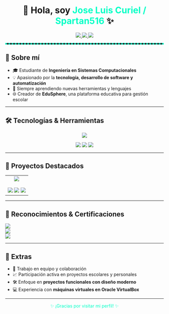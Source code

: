 <h1 align="center">👋 Hola, soy <span style="color:#00FFC6;">Jose Luis Curiel / Spartan516</span> ✨</h1>

<p align="center">
  <a href="https://www.instagram.com/curiel_1004/" target="_blank">
    <img src="https://img.shields.io/badge/Instagram-%23E4405F.svg?style=for-the-badge&logo=Instagram&logoColor=white" />
  </a>
  <a href="https://open.spotify.com/user/d6neljtusibgpuc1mdmxgeikp?si=005f14a1f201428b" target="_blank">
    <img src="https://img.shields.io/badge/Spotify-%231ED760.svg?style=for-the-badge&logo=Spotify&logoColor=white" />
  </a>
  <a href="https://discord.com/users/Spartan516" target="_blank">
    <img src="https://img.shields.io/badge/Discord-%235865F2.svg?style=for-the-badge&logo=Discord&logoColor=white" />
  </a>
</p>

<hr style="border: 2px dashed #00FFC6;"/>

<h2>🚀 Sobre mí</h2>

- 🎓 Estudiante de **Ingeniería en Sistemas Computacionales**
- 💡 Apasionado por la **tecnología, desarrollo de software y automatización**
- 🌱 Siempre aprendiendo nuevas herramientas y lenguajes
- 🌐 Creador de **EduSphere**, una plataforma educativa para gestión escolar

---

<h2>🛠️ Tecnologías & Herramientas</h2>

<p align="center">
  <img src="https://skillicons.dev/icons?i=html,css,js,php,python,mysql,git,github,vscode,visualstudio,androidstudio,arduino&perline=10" />
</p>
<p align="center">
  <img src="https://img.shields.io/badge/Thonny-Python_IDE-blue?style=for-the-badge&logo=thonny&logoColor=white" />
  <img src="https://img.shields.io/badge/ESP32-WiFi_Module-blue?style=for-the-badge&logo=espressif&logoColor=white" />
  <img src="https://img.shields.io/badge/Oracle_VirtualBox-Virtualization-orange?style=for-the-badge&logo=virtualbox&logoColor=white" />
</p>

---

<h2>💼 Proyectos Destacados</h2>

<table align="center">
  <tr>
    <td align="center" width="100%">
      <img src="https://img.shields.io/badge/EduSphere-Plataforma%20Educativa-blueviolet?style=for-the-badge&logo=codepen&logoColor=white"/>
      <br/><br/>
      <img src="https://img.shields.io/badge/HTML5-%23E34F26?style=for-the-badge&logo=html5&logoColor=white"/>
      <img src="https://img.shields.io/badge/CSS3-%231572B6?style=for-the-badge&logo=css3&logoColor=white"/>
      <img src="https://img.shields.io/badge/JavaScript-%23F7DF1E?style=for-the-badge&logo=javascript&logoColor=black"/>
    </td>
  </tr>
</table>

---

<h2>📜 Reconocimientos & Certificaciones</h2>

<p>
  <img src="https://img.shields.io/badge/🐍_Fundamentos_de_Python_(Cisco_NetAcad)-282c34?style=for-the-badge&logo=python&logoColor=yellow" />
  <br/>
  <img src="https://img.shields.io/badge/🔐_Ciberseguridad_Básica_(UPT)-282c34?style=for-the-badge&logo=hackthebox&logoColor=green" />
  <br/>
  <img src="https://img.shields.io/badge/🗃️_Curso_de_Bases_de_Datos_MySQL_(UPT)-282c34?style=for-the-badge&logo=mysql&logoColor=white" />
</p>

---

<h2>💬 Extras</h2>

- 🤝 Trabajo en equipo y colaboración
- 📈 Participación activa en proyectos escolares y personales
- 🛠️ Enfoque en **proyectos funcionales con diseño moderno**
- 💻 Experiencia con **máquinas virtuales en Oracle VirtualBox**

---

<p align="center" style="color:#00FFC6;">
✨ ¡Gracias por visitar mi perfil! ✨
</p>

